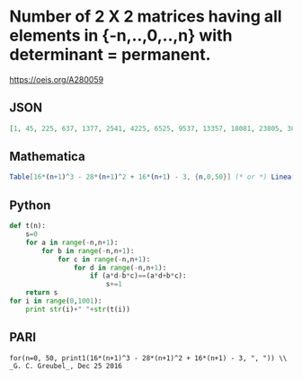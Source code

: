 # Number of 2 X 2 matrices having all elements in \{\-n,\.\.,0,\.\.,n\} with determinant \= permanent\.
https://oeis.org/A280059
## JSON
```JSON
[1, 45, 225, 637, 1377, 2541, 4225, 6525, 9537, 13357, 18081, 23805, 30625, 38637, 47937, 58621, 70785, 84525, 99937, 117117, 136161, 157165, 180225, 205437, 232897, 262701, 294945, 329725, 367137, 407277, 450241, 496125]
```
## Mathematica
```Mathematica
Table[16*(n+1)^3 - 28*(n+1)^2 + 16*(n+1) - 3, {n,0,50}] (* or *) LinearRecurrence[{4, -6, 4, -1}, {1, 45, 225, 637}, 50] (* _G. C. Greubel_, Dec 25 2016 *)
```
## Python
```Python
def t(n):
    s=0
    for a in range(-n,n+1):
        for b in range(-n,n+1):
            for c in range(-n,n+1):
                for d in range(-n,n+1):
                    if (a*d-b*c)==(a*d+b*c):
                        s+=1
    return s
for i in range(0,1001):
    print str(i)+" "+str(t(i))
```
## PARI
```PARI
for(n=0, 50, print1(16*(n+1)^3 - 28*(n+1)^2 + 16*(n+1) - 3, ", ")) \\ _G. C. Greubel_, Dec 25 2016
```

